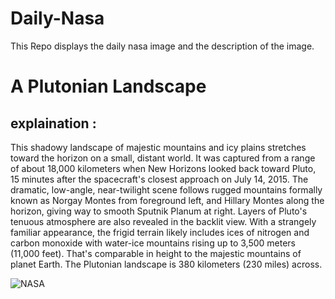 # Daily-Nasa

This Repo displays the daily nasa image and the description of the image.

<!--NASA-->
# A Plutonian Landscape
## explaination :

This shadowy landscape of majestic mountains and icy plains stretches toward the horizon on a small, distant world. It was captured from a range of about 18,000 kilometers when New Horizons looked back toward Pluto, 15 minutes after the spacecraft's closest approach on July 14, 2015. The dramatic, low-angle, near-twilight scene follows rugged mountains formally known as Norgay Montes from foreground left, and Hillary Montes along the horizon, giving way to smooth Sputnik Planum at right. Layers of Pluto's tenuous atmosphere are also revealed in the backlit view. With a strangely familiar appearance, the frigid terrain likely includes ices of nitrogen and carbon monoxide with water-ice mountains rising up to 3,500 meters (11,000 feet). That's comparable in height to the majestic mountains of planet Earth. The Plutonian landscape is 380 kilometers (230 miles) across.

![NASA](https://apod.nasa.gov/apod/image/2505/Pluto-Mountains-Plains9-17-15_1024.jpg)
<!--/NASA-->